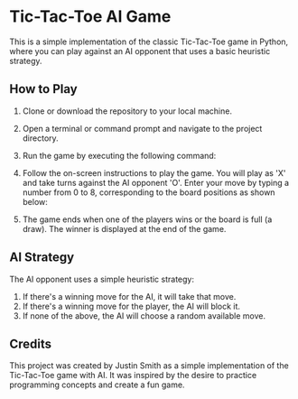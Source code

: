 # Tic-Tac-Toe AI Game

This is a simple implementation of the classic Tic-Tac-Toe game in Python, where you can play against an AI opponent that uses a basic heuristic strategy.

## How to Play

1. Clone or download the repository to your local machine.

2. Open a terminal or command prompt and navigate to the project directory.

3. Run the game by executing the following command:

4. Follow the on-screen instructions to play the game. You will play as 'X' and take turns against the AI opponent 'O'. Enter your move by typing a number from 0 to 8, corresponding to the board positions as shown below:
5. The game ends when one of the players wins or the board is full (a draw). The winner is displayed at the end of the game.

## AI Strategy

The AI opponent uses a simple heuristic strategy:

1. If there's a winning move for the AI, it will take that move.
2. If there's a winning move for the player, the AI will block it.
3. If none of the above, the AI will choose a random available move.

## Credits

This project was created by Justin Smith as a simple implementation of the Tic-Tac-Toe game with AI. It was inspired by the desire to practice programming concepts and create a fun game.